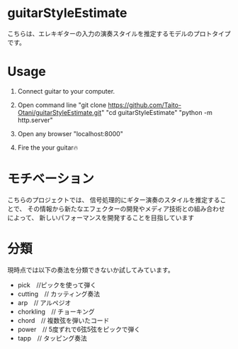 # guitarStyleEstimate

こちらは、エレキギターの入力の演奏スタイルを推定するモデルのプロトタイプです。

# Usage
1) Connect guitar to your computer.

2) Open command line
    "git clone https://github.com/Taito-Otani/guitarStyleEstimate.git"
    "cd guitarStyleEstimate"
    "python -m http.server"
    
3) Open any browser 
    "localhost:8000"

4) Fire the your guitar🔥


# モチベーション
こちらのプロジェクトでは、
信号処理的にギター演奏のスタイルを推定することで、
その情報から新たなエフェクターの開発やメディア技術との組み合わせによって、
新しいパフォーマンスを開発することを目指しています

# 分類

現時点では以下の奏法を分類できないか試してみています。

- pick　//ピックを使って弾く
- cutting　// カッティング奏法
- arp　//  アルペジオ
- chorkling　// チョーキング
- chord　// 複数弦を弾いたコード
- power　// 5度ずれで6弦5弦をピックで弾く
- tapp　//  タッピング奏法


